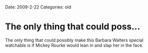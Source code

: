 Date: 2009-2-22
Categories: old

# The only thing that could poss...

The only thing that could possibly make this Barbara Walters special watchable is if Mickey Rourke would lean in and slap her in the face.
